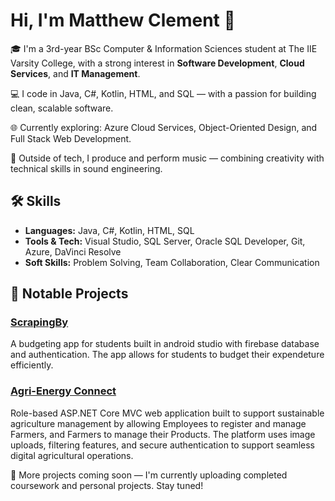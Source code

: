 # Hi, I'm Matthew Clement 👋

🎓 I'm a 3rd-year BSc Computer & Information Sciences student at The IIE Varsity College, with a strong interest in **Software Development**, **Cloud Services**, and **IT Management**.

💻 I code in Java, C#, Kotlin, HTML, and SQL — with a passion for building clean, scalable software.

🌐 Currently exploring: Azure Cloud Services, Object-Oriented Design, and Full Stack Web Development.

🎵 Outside of tech, I produce and perform music — combining creativity with technical skills in sound engineering.

## 🛠️ Skills
- **Languages:** Java, C#, Kotlin, HTML, SQL
- **Tools & Tech:** Visual Studio, SQL Server, Oracle SQL Developer, Git, Azure, DaVinci Resolve
- **Soft Skills:** Problem Solving, Team Collaboration, Clear Communication

## 📂 Notable Projects

### [ScrapingBy](https://github.com/STSpencerPeters/ScrapingBy.git)
A budgeting app for students built in android studio with firebase database and authentication. The app allows for students to budget their expendeture efficiently.

### [Agri-Energy Connect](https://github.com/ST10247110/AgriEnergyConnect.git)
Role-based ASP.NET Core MVC web application built to support sustainable agriculture management by allowing Employees to register and manage Farmers, and Farmers to manage their Products. The platform uses image uploads, filtering features, and secure authentication to support seamless digital agricultural operations.

🚀 More projects coming soon — I'm currently uploading completed coursework and personal projects. Stay tuned!

